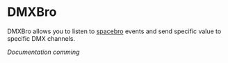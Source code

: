 # DMXBro

DMXBro allows you to listen to [spacebro](https://github.com/soixantecircuits/spacebro) events and send specific value to specific DMX channels.

*Documentation comming*